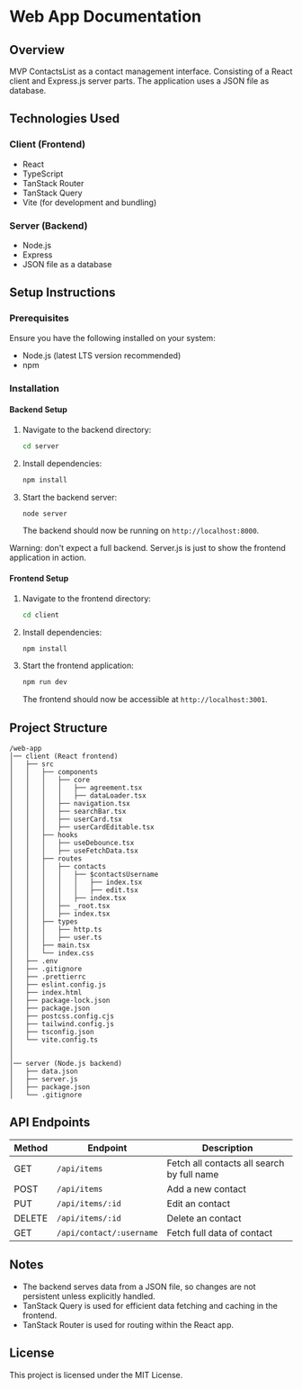 # Web App Documentation

## Overview
MVP ContactsList as a contact management interface. Consisting of a React client and Express.js server parts. The application uses a JSON file as database.

## Technologies Used

### Client (Frontend)
- React
- TypeScript
- TanStack Router
- TanStack Query
- Vite (for development and bundling)

### Server (Backend)
- Node.js
- Express
- JSON file as a database

## Setup Instructions

### Prerequisites
Ensure you have the following installed on your system:
- Node.js (latest LTS version recommended)
- npm

### Installation

#### Backend Setup
1. Navigate to the backend directory:
   ```sh
   cd server
   ```
2. Install dependencies:
   ```sh
   npm install
   ```
3. Start the backend server:
   ```sh
   node server
   ```
   The backend should now be running on `http://localhost:8000`.

Warning: don't expect a full backend. Server.js is just to show the frontend application in action.

#### Frontend Setup
1. Navigate to the frontend directory:
   ```sh
   cd client
   ```
2. Install dependencies:
   ```sh
   npm install
   ```
3. Start the frontend application:
   ```sh
   npm run dev
   ```
   The frontend should now be accessible at `http://localhost:3001`.

## Project Structure
```
/web-app
│── client (React frontend)
│   ├── src
│   │   ├── components
│   │   │   ├── core
│   │   │   │   ├── agreement.tsx
│   │   │   │   ├── dataLoader.tsx
│   │   │   ├── navigation.tsx
│   │   │   ├── searchBar.tsx
│   │   │   ├── userCard.tsx
│   │   │   ├── userCardEditable.tsx
│   │   ├── hooks
│   │   │   ├── useDebounce.tsx
│   │   │   ├── useFetchData.tsx
│   │   ├── routes 
│   │   │   ├── contacts
│   │   │   │   ├── $contactsUsername
│   │   │   │   │   ├── index.tsx
│   │   │   │   │   ├── edit.tsx
│   │   │   │   ├── index.tsx
│   │   │   ├── _root.tsx
│   │   │   ├── index.tsx
│   │   ├── types
│   │   │   ├── http.ts
│   │   │   ├── user.ts
│   │   ├── main.tsx
│   │   └── index.css
│   ├── .env
│   ├── .gitignore
│   ├── .prettierrc
│   ├── eslint.config.js
│   ├── index.html
│   ├── package-lock.json
│   ├── package.json
│   ├── postcss.config.cjs
│   ├── tailwind.config.js
│   ├── tsconfig.json
│   └── vite.config.ts
│ 
│
│── server (Node.js backend)
│   ├── data.json
│   ├── server.js
│   ├── package.json
│   └── .gitignore
```

## API Endpoints
| Method | Endpoint                  | Description                                  |
|--------|---------------------------|----------------------------------------------|
| GET    | `/api/items`              | Fetch all contacts all search by full name   |
| POST   | `/api/items`              | Add a new contact                            |
| PUT    | `/api/items/:id`          | Edit an contact                              |
| DELETE | `/api/items/:id`          | Delete an contact                            |
| GET    | `/api/contact/:username`  | Fetch full data of contact                   |

## Notes
- The backend serves data from a JSON file, so changes are not persistent unless explicitly handled.
- TanStack Query is used for efficient data fetching and caching in the frontend.
- TanStack Router is used for routing within the React app.

## License
This project is licensed under the MIT License.


